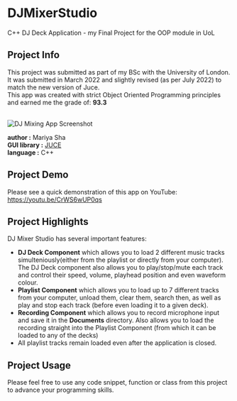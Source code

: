 # DJMixerStudio
C++ DJ Deck Application - my Final Project for the OOP module in UoL

<h2>Project Info</h2>
This project was submitted as part of my BSc with the University of London.
<br>
It was submitted in March 2022 and slightly revised (as per July 2022) to match the new version of Juce.
<br>
This app was created with strict Object Oriented Programming principles and earned me the grade of: <b>93.3</b>
<br>
<br>

![DJ Mixing App Screenshot](https://user-images.githubusercontent.com/32107652/179364464-457ee343-7e2b-4496-b154-49ddf6778a66.png)

<b>author :</b> Mariya Sha
<br>
<b>GUI library :</b> <a href="https://juce.com/" target="_blank">JUCE</a>
<br>
<b>language :</b> C++

<h2>Project Demo</h2>
Please see a quick demonstration of this app on YouTube:
<a href="https://youtu.be/CrWS6wUP0qs" target="_blank">https://youtu.be/CrWS6wUP0qs</a>

<h2>Project Highlights</h2>
DJ Mixer Studio has several important features:

- <b>DJ Deck Component</b> which allows you to load 2 different music tracks simulteniously(either from the playlist or directly from your computer). The DJ Deck component also allows you to play/stop/mute each track and control their speed, volume, playhead position and even waveform colour.
- <b>Playlist Component</b> which allows you to load up to 7 different tracks from your computer, unload them, clear them, search then, as well as play and stop each track (before even loading it to a given deck).
- <b>Recording Component</b> which allows you to record microphone input and save it in the <b>Documents</b> directory. Also allows you to load the recording straight into the Playlist Component (from which it can be loaded to any of the decks)
- All playlist tracks remain loaded even after the application is closed.

<h2>Project Usage</h2>
Please feel free to use any code snippet, function or class from this project to advance your programming skills.

